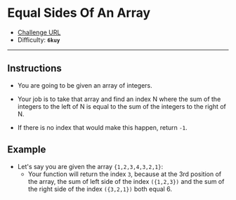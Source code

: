 # Equal Sides Of An Array
- [Challenge URL](https://www.codewars.com/kata/5679aa472b8f57fb8c000047/train/javascript)
- Difficulty: **```6kuy```**
___
## Instructions

- You are going to be given an array of integers.

- Your job is to take that array and find an index N where the sum of the integers to the left of N is equal to the sum of the integers to the right of N.

- If there is no index that would make this happen, return ```-1```.


## Example
- Let's say you are given the array ```{1,2,3,4,3,2,1}```:
   - Your function will return the index ```3```, because at the 3rd position of the array, the sum of left side of the index ```({1,2,3})``` and the sum of the right side of the index ```({3,2,1})``` both equal 6.